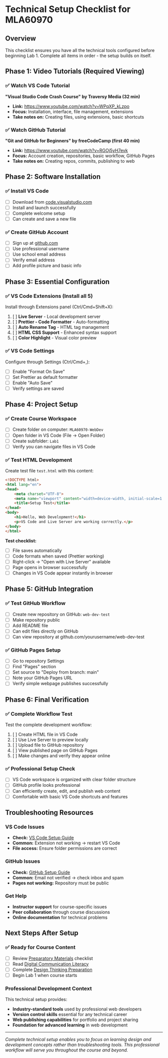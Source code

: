 # Technical Setup Checklist for MLA60970

## Overview
This checklist ensures you have all the technical tools configured before beginning Lab 1. Complete all items in order - the setup builds on itself.

## Phase 1: Video Tutorials (Required Viewing)

### ✅ Watch VS Code Tutorial
**"Visual Studio Code Crash Course" by Traversy Media (32 min)**
- **Link:** https://www.youtube.com/watch?v=WPqXP_kLzpo
- **Focus:** Installation, interface, file management, extensions
- **Take notes on:** Creating files, using extensions, basic shortcuts

### ✅ Watch GitHub Tutorial  
**"Git and GitHub for Beginners" by freeCodeCamp (first 40 min)**
- **Link:** https://www.youtube.com/watch?v=RGOj5yH7evk
- **Focus:** Account creation, repositories, basic workflow, GitHub Pages
- **Take notes on:** Creating repos, commits, publishing to web

## Phase 2: Software Installation

### ✅ Install VS Code
- [ ] Download from [code.visualstudio.com](https://code.visualstudio.com)
- [ ] Install and launch successfully
- [ ] Complete welcome setup
- [ ] Can create and save a new file

### ✅ Create GitHub Account
- [ ] Sign up at [github.com](https://github.com) 
- [ ] Use professional username
- [ ] Use school email address
- [ ] Verify email address
- [ ] Add profile picture and basic info

## Phase 3: Essential Configuration

### ✅ VS Code Extensions (Install all 5)
Install through Extensions panel (Ctrl/Cmd+Shift+X):
1. [ ] **Live Server** - Local development server
2. [ ] **Prettier - Code Formatter** - Auto-formatting
3. [ ] **Auto Rename Tag** - HTML tag management
4. [ ] **HTML CSS Support** - Enhanced syntax support
5. [ ] **Color Highlight** - Visual color preview

### ✅ VS Code Settings
Configure through Settings (Ctrl/Cmd+,):
- [ ] Enable "Format On Save"
- [ ] Set Prettier as default formatter
- [ ] Enable "Auto Save"
- [ ] Verify settings are saved

## Phase 4: Project Setup

### ✅ Create Course Workspace
- [ ] Create folder on computer: `MLA60970-WebDev`
- [ ] Open folder in VS Code (File → Open Folder)
- [ ] Create subfolder: `Lab1`
- [ ] Verify you can navigate files in VS Code

### ✅ Test HTML Development
Create test file `test.html` with this content:
```html
<!DOCTYPE html>
<html lang="en">
<head>
    <meta charset="UTF-8">
    <meta name="viewport" content="width=device-width, initial-scale=1.0">
    <title>Setup Test</title>
</head>
<body>
    <h1>Hello, Web Development!</h1>
    <p>VS Code and Live Server are working correctly.</p>
</body>
</html>
```

**Test checklist:**
- [ ] File saves automatically
- [ ] Code formats when saved (Prettier working)
- [ ] Right-click → "Open with Live Server" available
- [ ] Page opens in browser successfully
- [ ] Changes in VS Code appear instantly in browser

## Phase 5: GitHub Integration

### ✅ Test GitHub Workflow
- [ ] Create new repository on GitHub: `web-dev-test`
- [ ] Make repository public
- [ ] Add README file
- [ ] Can edit files directly on GitHub
- [ ] Can view repository at github.com/yourusername/web-dev-test

### ✅ GitHub Pages Setup
- [ ] Go to repository Settings
- [ ] Find "Pages" section
- [ ] Set source to "Deploy from branch: main"
- [ ] Note your GitHub Pages URL
- [ ] Verify simple webpage publishes successfully

## Phase 6: Final Verification

### ✅ Complete Workflow Test
Test the complete development workflow:
1. [ ] Create HTML file in VS Code
2. [ ] Use Live Server to preview locally
3. [ ] Upload file to GitHub repository
4. [ ] View published page on GitHub Pages
5. [ ] Make changes and verify they appear online

### ✅ Professional Setup Check
- [ ] VS Code workspace is organized with clear folder structure
- [ ] GitHub profile looks professional
- [ ] Can efficiently create, edit, and publish web content
- [ ] Comfortable with basic VS Code shortcuts and features

## Troubleshooting Resources

### VS Code Issues
- **Check:** [VS Code Setup Guide](vscode-setup-instructions.md)
- **Common:** Extension not working → restart VS Code
- **File access:** Ensure folder permissions are correct

### GitHub Issues  
- **Check:** [GitHub Setup Guide](github-setup-instructions.md)
- **Common:** Email not verified → check inbox and spam
- **Pages not working:** Repository must be public

### Get Help
- **Instructor support** for course-specific issues
- **Peer collaboration** through course discussions
- **Online documentation** for technical problems

## Next Steps After Setup

### ✅ Ready for Course Content
- [ ] Review [Preparatory Materials](README.md) checklist
- [ ] Read [Digital Communication Literacy](academic-digital-literacy.md)
- [ ] Complete [Design Thinking Preparation](design-thinking-prep.md)
- [ ] Begin Lab 1 when course starts

### Professional Development Context
This technical setup provides:
- **Industry-standard tools** used by professional web developers
- **Version control skills** essential for any technical career
- **Web publishing capabilities** for portfolio and project sharing
- **Foundation for advanced learning** in web development

---

*Complete technical setup enables you to focus on learning design and development concepts rather than troubleshooting tools. This professional workflow will serve you throughout the course and beyond.*
